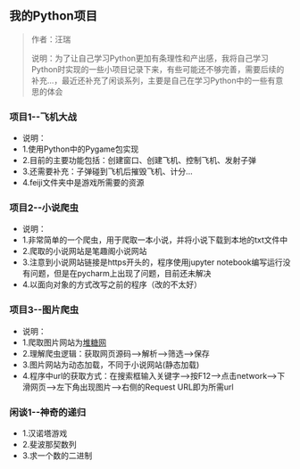 ## 我的Python项目

> 作者：汪瑞
>
> 说明：为了让自己学习Python更加有条理性和产出感，我将自己学习Python时实现的一些小项目记录下来，有些可能还不够完善，需要后续的补充...，最近还补充了闲谈系列，主要是自己在学习Python中的一些有意思的体会

### 项目1--飞机大战
- 说明：
- 1.使用Python中的Pygame包实现
- 2.目前的主要功能包括：创建窗口、创建飞机、控制飞机、发射子弹
- 3.还需要补充：子弹碰到飞机后摧毁飞机、计分...
- 4.feiji文件夹中是游戏所需要的资源

### 项目2--小说爬虫
- 说明：
- 1.非常简单的一个爬虫，用于爬取一本小说，并将小说下载到本地的txt文件中
- 2.爬取的小说网站是笔趣阁小说网站
- 3.注意到小说网站链接是https开头的，程序使用jupyter notebook编写运行没有问题，但是在pycharm上出现了问题，目前还未解决
- 4.以面向对象的方式改写之前的程序（改的不太好）

### 项目3--图片爬虫
- 说明：
- 1.爬取图片网站为[堆糖网](https://www.duitang.com/)
- 2.理解爬虫逻辑：获取网页源码-->解析-->筛选-->保存
- 3.图片网站为动态加载，不同于小说网站(静态加载)
- 4.程序中url的获取方式：在搜索框输入关键字-->按F12-->点击network-->下滑网页-->左下角出现图片-->右侧的Request URL即为所需url

### 闲谈1--神奇的递归
- 1.汉诺塔游戏
- 2.斐波那契数列
- 3.求一个数的二进制
